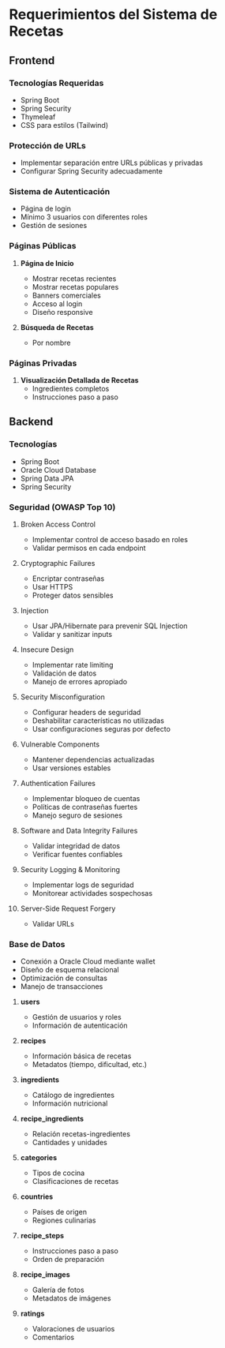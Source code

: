 # Requerimientos del Sistema de Recetas

## Frontend

### Tecnologías Requeridas
- Spring Boot
- Spring Security
- Thymeleaf
- CSS para estilos (Tailwind)

### Protección de URLs
- Implementar separación entre URLs públicas y privadas
- Configurar Spring Security adecuadamente

### Sistema de Autenticación
- Página de login
- Mínimo 3 usuarios con diferentes roles
- Gestión de sesiones

### Páginas Públicas
1. **Página de Inicio**
   - Mostrar recetas recientes
   - Mostrar recetas populares
   - Banners comerciales
   - Acceso al login
   - Diseño responsive

2. **Búsqueda de Recetas**
   - Por nombre


### Páginas Privadas
1. **Visualización Detallada de Recetas**
   - Ingredientes completos
   - Instrucciones paso a paso

## Backend

### Tecnologías
- Spring Boot
- Oracle Cloud Database
- Spring Data JPA
- Spring Security

### Seguridad (OWASP Top 10)
1. Broken Access Control
   - Implementar control de acceso basado en roles
   - Validar permisos en cada endpoint

2. Cryptographic Failures
   - Encriptar contraseñas
   - Usar HTTPS
   - Proteger datos sensibles

3. Injection
   - Usar JPA/Hibernate para prevenir SQL Injection
   - Validar y sanitizar inputs

4. Insecure Design
   - Implementar rate limiting
   - Validación de datos
   - Manejo de errores apropiado

5. Security Misconfiguration
   - Configurar headers de seguridad
   - Deshabilitar características no utilizadas
   - Usar configuraciones seguras por defecto

6. Vulnerable Components
   - Mantener dependencias actualizadas
   - Usar versiones estables

7. Authentication Failures
   - Implementar bloqueo de cuentas
   - Políticas de contraseñas fuertes
   - Manejo seguro de sesiones

8. Software and Data Integrity Failures
   - Validar integridad de datos
   - Verificar fuentes confiables

9. Security Logging & Monitoring
   - Implementar logs de seguridad
   - Monitorear actividades sospechosas

10. Server-Side Request Forgery
    - Validar URLs

### Base de Datos
- Conexión a Oracle Cloud mediante wallet
- Diseño de esquema relacional
- Optimización de consultas
- Manejo de transacciones

1. **users**
   - Gestión de usuarios y roles
   - Información de autenticación

2. **recipes**
   - Información básica de recetas
   - Metadatos (tiempo, dificultad, etc.)

3. **ingredients**
   - Catálogo de ingredientes
   - Información nutricional

4. **recipe_ingredients**
   - Relación recetas-ingredientes
   - Cantidades y unidades

5. **categories**
   - Tipos de cocina
   - Clasificaciones de recetas

6. **countries**
   - Países de origen
   - Regiones culinarias

7. **recipe_steps**
   - Instrucciones paso a paso
   - Orden de preparación

8. **recipe_images**
   - Galería de fotos
   - Metadatos de imágenes

9. **ratings**
   - Valoraciones de usuarios
   - Comentarios 